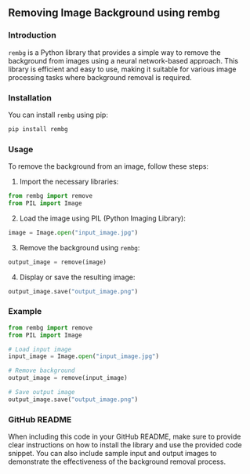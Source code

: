 ## Removing Image Background using rembg

### Introduction
`rembg` is a Python library that provides a simple way to remove the background from images using a neural network-based approach. This library is efficient and easy to use, making it suitable for various image processing tasks where background removal is required.

### Installation
You can install `rembg` using pip:

```bash
pip install rembg
```

### Usage
To remove the background from an image, follow these steps:

1. Import the necessary libraries:
```python
from rembg import remove
from PIL import Image
```

2. Load the image using PIL (Python Imaging Library):
```python
image = Image.open("input_image.jpg")
```

3. Remove the background using `rembg`:
```python
output_image = remove(image)
```

4. Display or save the resulting image:
```python
output_image.save("output_image.png")
```

### Example
```python
from rembg import remove
from PIL import Image

# Load input image
input_image = Image.open("input_image.jpg")

# Remove background
output_image = remove(input_image)

# Save output image
output_image.save("output_image.png")
```

### GitHub README
When including this code in your GitHub README, make sure to provide clear instructions on how to install the library and use the provided code snippet. You can also include sample input and output images to demonstrate the effectiveness of the background removal process.
